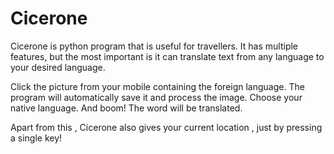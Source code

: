# Cicerone

Cicerone is python program that is useful for travellers.
It has multiple features, but the most important is it can translate text from any language to your desired language.

Click the picture from your mobile containing the foreign language. 
The program will automatically save it and process the image.
Choose your native language.
And boom!
The word will be translated.

Apart from this , Cicerone also gives your current location , just by pressing a single key!
